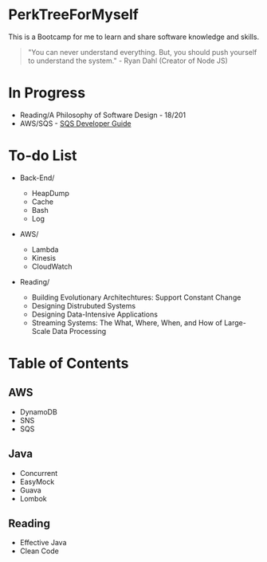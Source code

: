 # PerkTreeForMyself
This is a Bootcamp for me to learn and share software knowledge and skills.

> "You can never understand everything. But, you should push yourself to understand the system." - Ryan Dahl (Creator of Node JS)

# In Progress
- Reading/A Philosophy of Software Design - 18/201
- AWS/SQS - [SQS Developer Guide](https://docs.aws.amazon.com/AWSSimpleQueueService/latest/SQSDeveloperGuide/sqs-basic-architecture.html)

# To-do List
- Back-End/
  - HeapDump
  - Cache
  - Bash
  - Log
  
- AWS/
  - Lambda
  - Kinesis
  - CloudWatch
 
- Reading/
  - Building Evolutionary Architechtures: Support Constant Change
  - Designing Distrubuted Systems
  - Designing Data-Intensive Applications
  - Streaming Systems: The What, Where, When, and How of Large-Scale Data Processing

# Table of Contents
## AWS
- DynamoDB
- SNS
- SQS

## Java
- Concurrent
- EasyMock
- Guava
- Lombok

## Reading
- Effective Java
- Clean Code
